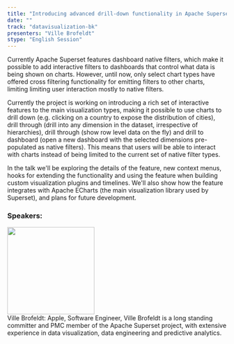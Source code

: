 ```yaml
---
title: "Introducing advanced drill-down functionality in Apache Superset using Apache ECharts"
date: "" 
track: "datavisualization-bk"
presenters: "Ville Brofeldt"
stype: "English Session"
---
```

Currently Apache Superset features dashboard native filters, which make it possible to add interactive filters to dashboards that control what data is being shown on charts. However, until now, only select chart types have offered cross filtering functionality for emitting filters to other charts, limiting limiting user interaction mostly to native filters.

Currently the project is working on introducing a rich set of interactive features to the main visualization types, making it possible to use charts to drill down (e.g. clicking on a country to expose the distribution of cities), drill through (drill into any dimension in the dataset, irrespective of hierarchies), drill through (show row level data on the fly) and drill to dashboard (open a new dashboard with the selected dimensions pre-populated as native filters). This means that users will be able to interact with charts instead of being limited to the current set of native filter types.

In the talk we'll be exploring the details of the feature, new context menus, hooks for extending the functionality and using the feature when building custom visualization plugins and timelines. We'll also show how the feature integrates with Apache ECharts (the main visualization library used by Superset), and plans for future development.
 ### Speakers: 
 <img src="images/speaker/1227.png" width="200" /><br>Ville Brofeldt: Apple, Software Engineer, Ville Brofeldt is a long standing committer and PMC member of the Apache Superset project, with extensive experience in data visualization, data engineering and predictive analytics.

 